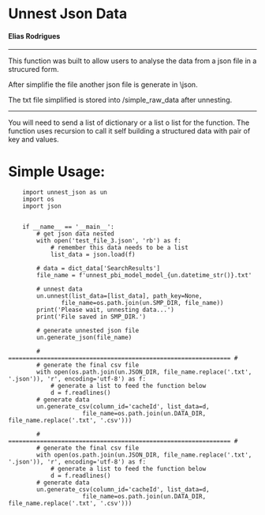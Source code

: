 # Unnest Json Data

#### Elias Rodrigues

---

This function was built to allow users to analyse the data from a json file
in a strucured form.

After simplifie the file another json file is generate in \json.

The txt file simplified is stored into /simple_raw_data after unnesting.

---

You will need to send a list of dictionary or a list o list for the function.
The function uses recursion to call it self building a structured data
with pair of key and values.

# Simple Usage:

        import unnest_json as un
        import os
        import json


        if __name__ == '__main__':
            # get json data nested
            with open('test_file_3.json', 'rb') as f:
                # remember this data needs to be a list
                list_data = json.load(f)

            # data = dict_data['SearchResults']
            file_name = f'unnest_pbi_model_model_{un.datetime_str()}.txt'

            # unnest data
            un.unnest(list_data=[list_data], path_key=None,
                   file_name=os.path.join(un.SMP_DIR, file_name))
            print('Please wait, unnesting data...')
            print('File saved in SMP_DIR.')

            # generate unnested json file
            un.generate_json(file_name)

            # =============================================================== #
            # generate the final csv file
            with open(os.path.join(un.JSON_DIR, file_name.replace('.txt', '.json')), 'r', encoding='utf-8') as f:
                # generate a list to feed the function below
                d = f.readlines()
            # generate data
            un.generate_csv(column_id='cacheId', list_data=d,
                         file_name=os.path.join(un.DATA_DIR, file_name.replace('.txt', '.csv')))

            # =============================================================== #
            # generate the final csv file
            with open(os.path.join(un.JSON_DIR, file_name.replace('.txt', '.json')), 'r', encoding='utf-8') as f:
                # generate a list to feed the function below
                d = f.readlines()
            # generate data
            un.generate_csv(column_id='cacheId', list_data=d,
                         file_name=os.path.join(un.DATA_DIR, file_name.replace('.txt', '.csv')))
